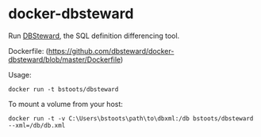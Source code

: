 # docker-dbsteward

Run [DBSteward](https://github.com/nkiraly/DBSteward), the SQL definition differencing tool.

Dockerfile: (https://github.com/dbsteward/docker-dbsteward/blob/master/Dockerfile)

Usage:
```
docker run -t bstoots/dbsteward
```

To mount a volume from your host:
```
docker run -t -v C:\Users\bstoots\path\to\dbxml:/db bstoots/dbsteward --xml=/db/db.xml
```
